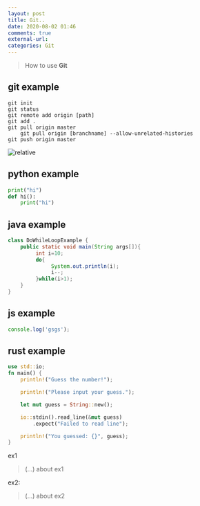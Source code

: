 ```yaml
---
layout: post
title: Git..
date: 2020-08-02 01:46
comments: true
external-url:
categories: Git
---
```


>How to use **Git**

## git example

```git
git init
git status
git remote add origin [path]
git add .
git pull origin master
	git pull origin [branchname] --allow-unrelated-histories
git push origin master

```

<img style="max-width: 100%; height: auto;" data-action="zoom" src='{{ "/assets/img/git.png" | relative_url }}' alt='relative'>
<!-- result : /my-baseurl/assets/img/image.png -->

## python example

``` python
print("hi")
def hi():
	print("hi")
```
## java example
```java
class DoWhileLoopExample {
    public static void main(String args[]){
         int i=10;
         do{
              System.out.println(i);
              i--;
         }while(i>1);
    }
}
```
## js example
``` js
console.log('gsgs');
```

## rust example
```rust
use std::io;
fn main() {
    println!("Guess the number!");

    println!("Please input your guess.");

    let mut guess = String::new();

    io::stdin().read_line(&mut guess)
        .expect("Failed to read line");

    println!("You guessed: {}", guess);
}
```


ex1

> (...) about ex1

ex2:

> (...) about ex2
